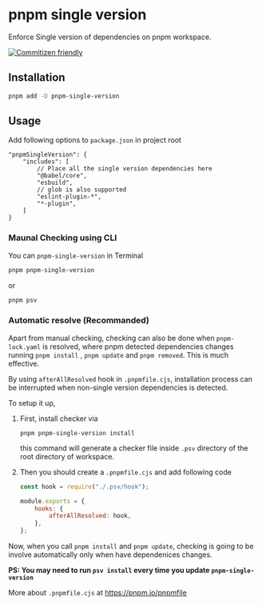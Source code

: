 # pnpm single version

Enforce Single version of dependencies on pnpm workspace.

[![Commitizen friendly](https://img.shields.io/badge/commitizen-friendly-brightgreen.svg)](http://commitizen.github.io/cz-cli/)

## Installation

```bash
pnpm add -D pnpm-single-version
```

## Usage

Add following options to `package.json` in project root

```json5
"pnpmSingleVersion": {
    "includes": [
        // Place all the single version dependencies here
        "@babel/core",
        "esbuild",
        // glob is also supported
        "eslint-plugin-*",
        "*-plugin",
    ]
}
```

### Maunal Checking using CLI

You can `pnpm-single-version` in Terminal

```bash
pnpm pnpm-single-version
```

or

```bash
pnpm psv
```

### Automatic resolve (Recommanded)

Apart from manual checking, checking can also be done when `pnpm-lock.yaml` is resolved, where pnpm detected dependencies changes running `pnpm install` , `pnpm update` and `pnpm removed`. This is much effective.

By using `afterAllResolved` hook in `.pnpmfile.cjs`, installation process can be interrupted when non-single version dependencies is detected.

To setup it up,

1. First, install checker via

    ```shell
    pnpm pnpm-single-version install
    ```

    this command will generate a checker file inside `.psv` directory of the root directory of workspace.

2. Then you should create a `.pnpmfile.cjs` and add following code

    ```js
    const hook = require("./.psv/hook");

    module.exports = {
        hooks: {
            afterAllResolved: hook,
        },
    };
    ```

Now, when you call `pnpm install` and `pnpm update`, checking is going to be involve automatically only when have dependenices changes.

**PS: You may need to run `psv install` every time you update `pnpm-single-version`**

More about `.pnpmfile.cjs` at https://pnpm.io/pnpmfile
